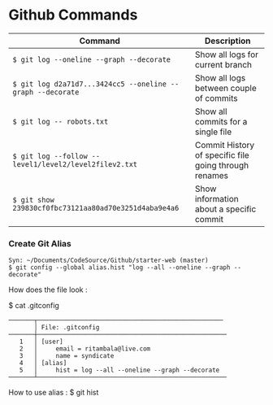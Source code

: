 # Github Commands

| Command | Description |
| --- | --- |
| `$ git log --oneline --graph --decorate` | Show all logs for current branch |
| `$ git log d2a71d7...3424cc5 --oneline --graph --decorate` | Show all logs between couple of commits |
| `$ git log -- robots.txt` | Show all commits for a single file |
| `$ git log --follow -- level1/level2/level2filev2.txt`| Commit History of specific file going through renames |
| `$ git show 239830cf0fbc73121aa80ad70e3251d4aba9e4a6 `| Show information about a specific commit | 

### Create Git Alias
```
Syn: ~/Documents/CodeSource/Github/starter-web (master)
$ git config --global alias.hist "log --all --oneline --graph --decorate"
```
How does the file look : 

$ cat .gitconfig 
```
───────┬───────────────────────────────────────────────────
       │ File: .gitconfig
───────┼────────────────────────────────────────────────────
   1   │ [user]
   2   │     email = ritambala@live.com
   3   │     name = syndicate
   4   │ [alias]
   5   │     hist = log --all --oneline --graph --decorate
───────┴────────────────────────────────────────────────────
```

How to use alias : $ git hist
